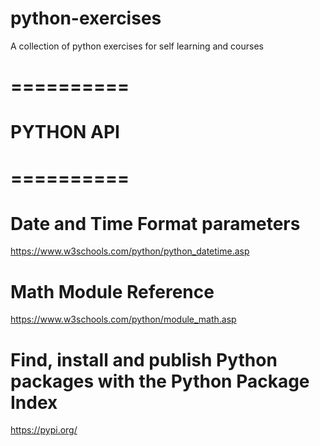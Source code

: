# python-exercises
A collection of python exercises for self learning and courses

# ==========
# PYTHON API
# ==========

# Date and Time Format parameters
https://www.w3schools.com/python/python_datetime.asp

# Math Module Reference
https://www.w3schools.com/python/module_math.asp

# Find, install and publish Python packages with the Python Package Index
https://pypi.org/
